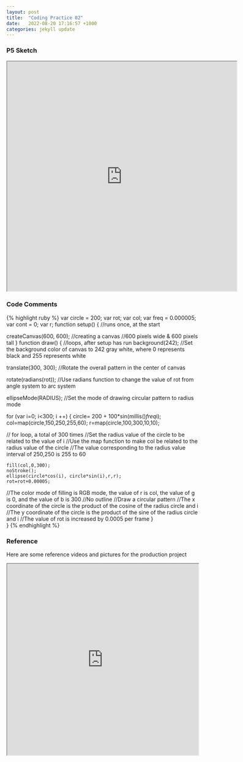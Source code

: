 ```yaml
---
layout: post
title:  "Coding Practice 02"
date:   2022-08-20 17:16:57 +1000
categories: jekyll update
---
```

### P5 Sketch
<iframe width=600 height=600 src="https://editor.p5js.org/GuiGui0v0/full/p9fkgsD6W"> </iframe>

### Code Comments

{% highlight ruby %}
var circle = 200;
var rot;
var col; 
var freq = 0.000005; 
var cont = 0;
var r;
function setup() { //runs once, at the start
  
  createCanvas(600, 600);
//creating a canvas
//600 pixels wide & 600 pixels tall
}
function draw() { //loops, after setup has run
  background(242);
//Set the background color of canvas to 242 gray white, where 0 represents black and 255 represents white
  
  translate(300, 300);
//Rotate the overall pattern in the center of canvas
  
  rotate(radians(rot));
//Use radians function to change the value of rot from angle system to arc system
  
  ellipseMode(RADIUS);
//Set the mode of drawing circular pattern to radius mode
  
  for (var i=0; i<300; i ++) {
    circle= 200 + 100*sin(millis()*freq*i);
    col=map(circle,150,250,255,60);
    r=map(circle,100,300,10,10);
    
// for loop, a total of 300 times
//Set the radius value of the circle to be related to the value of i
//Use the map function to make col be related to the radius value of the circle
//The value corresponding to the radius value interval of 250,250 is 255 to 60
    
    fill(col,0,300);
    noStroke();
    ellipse(circle*cos(i), circle*sin(i),r,r);    
    rot=rot+0.00005;
//The color mode of filling is RGB mode, the value of r is col, the value of g is 0, and the value of b is 300
//No outline
//Draw a circular pattern
//The x coordinate of the circle is the product of the cosine of the radius circle and i
//The y coordinate of the circle is the product of the sine of the radius circle and i
//The value of rot is increased by 0.0005 per frame
 }	
}
{% endhighlight %}

### Reference
Here are some reference videos and pictures for the production project
<iframe width=500 height=500 src="https://coderdojo-nijmegen.nl/instructies/p5.js-art/"> </iframe>
